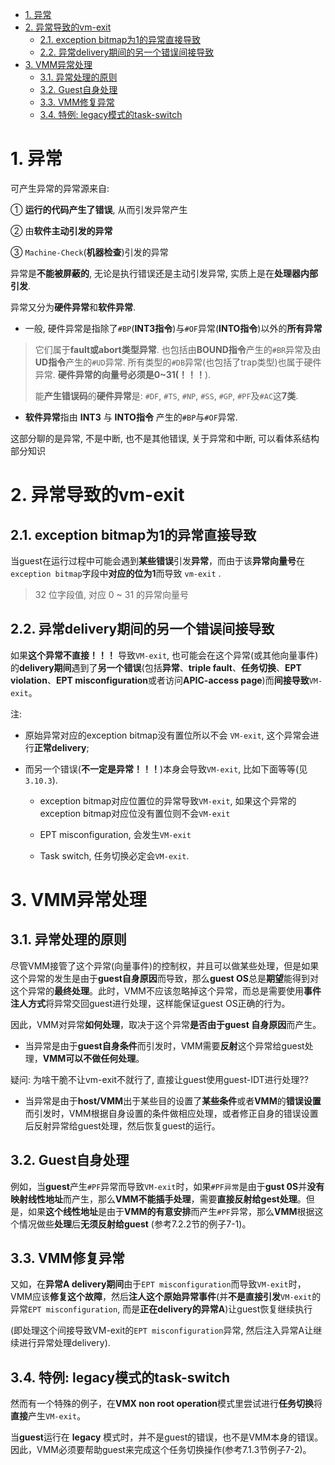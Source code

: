 
<!-- @import "[TOC]" {cmd="toc" depthFrom=1 depthTo=6 orderedList=false} -->

<!-- code_chunk_output -->

- [1. 异常](#1-异常)
- [2. 异常导致的vm-exit](#2-异常导致的vm-exit)
  - [2.1. exception bitmap为1的异常直接导致](#21-exception-bitmap为1的异常直接导致)
  - [2.2. 异常delivery期间的另一个错误间接导致](#22-异常delivery期间的另一个错误间接导致)
- [3. VMM异常处理](#3-vmm异常处理)
  - [3.1. 异常处理的原则](#31-异常处理的原则)
  - [3.2. Guest自身处理](#32-guest自身处理)
  - [3.3. VMM修复异常](#33-vmm修复异常)
  - [3.4. 特例: legacy模式的task-switch](#34-特例-legacy模式的task-switch)

<!-- /code_chunk_output -->

# 1. 异常

可产生异常的异常源来自:

① **运行的代码产生了错误**, 从而引发异常产生

② 由**软件主动引发的异常**

③ `Machine-Check`(**机器检查**)引发的异常

异常是**不能被屏蔽的**, 无论是执行错误还是主动引发异常, 实质上是在**处理器内部引发**.

异常又分为**硬件异常**和**软件异常**.

* 一般, 硬件异常是指除了`#BP`(**INT3指令**)与`#OF`异常(**INTO指令**)以外的**所有异常**

> 它们属于**fault或abort类型异常**. 也包括由**BOUND指令**产生的`#BR`异常及由**UD指令**产生的`#UD`异常. 所有类型的`#DB`异常(也包括了trap类型)也属于硬件异常. **硬件异常的向量号必须是0\~31(！！！**). 
> 
> 能**产生错误码**的**硬件异常**是: `#DF`, `#TS`, `#NP`, `#SS`, `#GP`, `#PF`及`#AC`这**7类**.

* **软件异常**指由 **INT3** 与 **INTO指令** 产生的`#BP`与`#OF`异常.

这部分聊的是异常, 不是中断, 也不是其他错误, 关于异常和中断, 可以看体系结构部分知识

# 2. 异常导致的vm-exit

## 2.1. exception bitmap为1的异常直接导致

当guest在运行过程中可能会遇到**某些错误**引发**异常**，而由于该**异常向量号**在`exception bitmap`字段中**对应的位为1**而导致 `vm-exit` .

> 32 位字段值, 对应 0 ~ 31 的异常向量号

## 2.2. 异常delivery期间的另一个错误间接导致

如果**这个异常不直接！！！** 导致`VM-exit`, 也可能会在这个异常(或其他向量事件)的**delivery期间**遇到了**另一个错误**(包括**异常**、**triple fault**、**任务切换**、**EPT violation**、**EPT misconfiguration**或者访问**APIC-access page**)而**间接导致**`VM-exit`。

注:

* 原始异常对应的exception bitmap没有置位所以不会 `VM-exit`, 这个异常会进行**正常delivery**;

* 而另一个错误(**不一定是异常！！！**)本身会导致`VM-exit`, 比如下面等等(见`3.10.3`).

  * exception bitmap对应位置位的异常导致`VM-exit`, 如果这个异常的exception bitmap对应位没有置位则不会`VM-exit`

  * EPT misconfiguration, 会发生`VM-exit`

  * Task switch, 任务切换必定会`VM-exit`.

# 3. VMM异常处理

## 3.1. 异常处理的原则

尽管VMM接管了这个异常(向量事件)的控制权，并且可以做某些处理，但是如果这个异常的发生是由于**guest自身原因**而导致，那么**guest OS**总是**期望**能得到对这个异常的**最终处理**。此时，VMM不应该忽略掉这个异常，而总是需要使用**事件注人方式**将异常交回guest进行处理，这样能保证guest OS正确的行为。

因此，VMM对异常**如何处理**，取决于这个异常**是否由于guest 自身原因**而产生。

- 当异常是由于**guest自身条件**而引发时，VMM需要**反射**这个异常给guest处理，**VMM可以不做任何处理**。

疑问: 为啥干脆不让vm-exit不就行了, 直接让guest使用guest-IDT进行处理??

- 当异常是由于**host/VMM**出于某些目的设置了**某些条件**或者**VMM**的**错误设置**而引发时，VMM根据自身设置的条件做相应处理，或者修正自身的错误设置后反射异常给guest处理，然后恢复guest的运行。

## 3.2. Guest自身处理

例如，当**guest**产生`#PF`异常而导致`VM-exit`时，如果`#PF异常`是由于**gust 0S**并**没有映射线性地址**而产生，那么**VMM不能插手处理**，需要**直接反射给gest处理**。但是，如果**这个线性地址**是由于**VMM的有意安排**而产生`#PF`异常，那么**VMM**根据这个情况做些**处理**后**无须反射给guest** (参考7.2.2节的例子7-1)。

## 3.3. VMM修复异常

又如，在**异常A delivery期间**由于`EPT misconfiguration`而导致`VM-exit`时，VMM应该**修复这个故障**，然后**注人这个原始异常事件**(并**不是直接引发**`VM-exit`的异常`EPT misconfiguration`, 而是**正在delivery的异常A**)让guest恢复继续执行

(即处理这个间接导致VM-exit的`EPT misconfiguration`异常, 然后注入异常A让继续进行异常处理delivery).

## 3.4. 特例: legacy模式的task-switch

然而有一个特殊的例子，在**VMX non root operation**模式里尝试进行**任务切换**将**直接**产生`VM-exit`。

当**guest**运行在 **legacy** 模式时，并不是guest的错误，也不是VMM本身的错误。因此，VMM必须要帮助guest来完成这个任务切换操作(参考7.1.3节例子7-2)。
